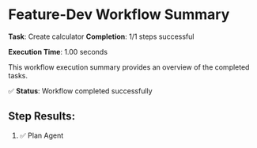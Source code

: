 # Feature-Dev Workflow Summary

**Task**: Create calculator
**Completion**: 1/1 steps successful

**Execution Time**: 1.00 seconds

This workflow execution summary provides an overview of the completed tasks.

✅ **Status**: Workflow completed successfully

## Step Results:
1. ✅ Plan Agent